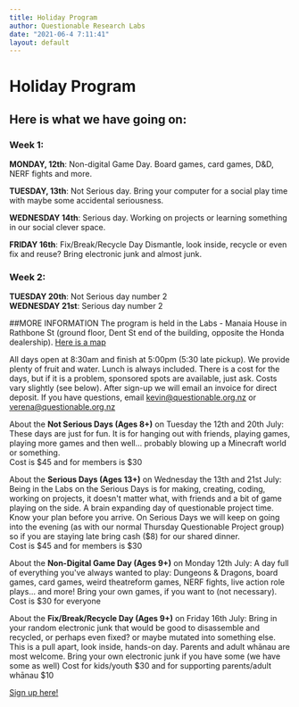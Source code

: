 ```yaml
---
title: Holiday Program
author: Questionable Research Labs
date: "2021-06-4 7:11:41"
layout: default
---
```


# Holiday Program

## Here is what we have going on:


### Week 1:
**MONDAY, 12th**: Non-digital Game Day. 
Board games, card games, D&D, NERF fights and more.

**TUESDAY, 13th**: Not Serious day. 
Bring your computer for a social play time with maybe some accidental seriousness.

**WEDNESDAY 14th**: Serious day.
Working on projects or learning something in our social clever space.

**FRIDAY 16th**: Fix/Break/Recycle Day
Dismantle, look inside, recycle or even fix and reuse? Bring electronic junk and almost junk. 

### Week 2:
**TUESDAY 20th**: Not Serious day number 2<br /> 
**WEDNESDAY 21st**: Serious day number 2<br /> 


##MORE INFORMATION
The program is held in the Labs - Manaia House in Rathbone St (ground floor, Dent St end of the building, opposite the Honda dealership). [Here is a map](https://questionable.org.nz/info/location/)

All days open at 8:30am and finish at 5:00pm (5:30 late pickup). 
We provide plenty of fruit and water. Lunch is always included.
There is a cost for the days, but if it is a problem, sponsored spots are available, just ask. Costs vary slightly (see below). After sign-up we will email an invoice for direct deposit.
If you have questions, email kevin@questionable.org.nz or verena@questionable.org.nz


About the **Not Serious Days (Ages 8+)** on Tuesday the 12th and 20th July:
These days are just for fun. It is for hanging out with friends, playing games, playing more games and then well... probably blowing up a Minecraft world or something.   
Cost is $45 and for members is $30

About the **Serious Days (Ages 13+)** on Wednesday the 13th and 21st July:
Being in the Labs on the Serious Days is for making, creating, coding, working on projects, it doesn't matter what, with friends and a bit of game playing on the side. A brain expanding day of questionable project time. Know your plan before you arrive. On Serious Days we will keep on going into the evening (as with our normal Thursday Questionable Project group) so if you are staying late bring cash ($8) for our shared dinner.  
Cost is $45 and for members is $30 

About the **Non-Digital Game Day (Ages 9+)** on Monday 12th July:
A day full of everything you've always wanted to play: Dungeons & Dragons, board games, card games, weird theatreform games, NERF fights, live action role plays... and more!
Bring your own games, if you want to (not necessary).
Cost is $30 for everyone

About the **Fix/Break/Recycle Day (Ages 9+)** on Friday 16th July:
Bring in your random electronic junk that would be good to disassemble and recycled, or perhaps even fixed? or maybe mutated into something else. This is a pull apart, look inside, hands-on day. Parents and adult whānau are most welcome.
Bring your own electronic junk if you have some (we have some as well)
Cost for kids/youth $30 and for supporting parents/adult whānau $10

[Sign up here!](https://forms.gle/yyDhkMnrcuw6JofQ9)